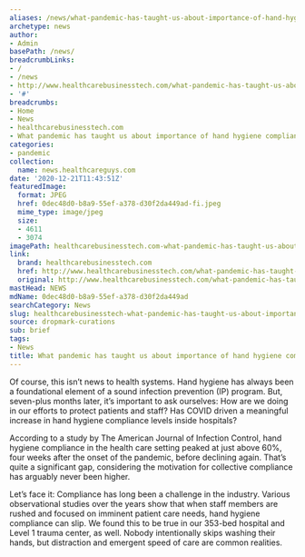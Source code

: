 ```yaml
---
aliases: /news/what-pandemic-has-taught-us-about-importance-of-hand-hygiene-compliance
archetype: news
author:
- Admin
basePath: /news/
breadcrumbLinks:
- /
- /news
- http://www.healthcarebusinesstech.com/what-pandemic-has-taught-us-about-importance-of-hand-hygiene-compliance/
- '#'
breadcrumbs:
- Home
- News
- healthcarebusinesstech.com
- What pandemic has taught us about importance of hand hygiene compliance
categories:
- pandemic
collection:
  name: news.healthcareguys.com
date: '2020-12-21T11:43:51Z'
featuredImage:
  format: JPEG
  href: 0dec48d0-b8a9-55ef-a378-d30f2da449ad-fi.jpeg
  mime_type: image/jpeg
  size:
  - 4611
  - 3074
imagePath: healthcarebusinesstech.com-what-pandemic-has-taught-us-about-importance-of-hand-hygiene-compliance
link:
  brand: healthcarebusinesstech.com
  href: http://www.healthcarebusinesstech.com/what-pandemic-has-taught-us-about-importance-of-hand-hygiene-compliance/
  original: http://www.healthcarebusinesstech.com/what-pandemic-has-taught-us-about-importance-of-hand-hygiene-compliance/
mastHead: NEWS
mdName: 0dec48d0-b8a9-55ef-a378-d30f2da449ad
searchCategory: News
slug: healthcarebusinesstech-what-pandemic-has-taught-us-about-importance-of-hand-hygiene-compliance
source: dropmark-curations
sub: brief
tags:
- News
title: What pandemic has taught us about importance of hand hygiene compliance
---
```


Of course, this isn’t news to health systems. Hand hygiene has always been a foundational element of a sound infection prevention (IP) program. But, seven-plus months later, it’s important to ask ourselves: How are we doing in our efforts to protect patients and staff? Has COVID driven a meaningful increase in hand hygiene compliance levels inside hospitals? 

According to a study by The American Journal of Infection Control, hand hygiene compliance in the health care setting peaked at just above 60%, four weeks after the onset of the pandemic, before declining again. That’s quite a significant gap, considering the motivation for collective compliance has arguably never been higher.

Let’s face it: Compliance has long been a challenge in the industry. Various observational studies over the years show that when staff members are rushed and focused on imminent patient care needs, hand hygiene compliance can slip. We found this to be true in our 353-bed hospital and Level 1 trauma center, as well. Nobody intentionally skips washing their hands, but distraction and emergent speed of care are common realities.